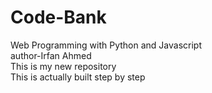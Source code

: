 # Code-Bank
Web Programming with Python and Javascript
<br>
author-Irfan Ahmed
<br>
This is my new repository
<br>
This is actually built step by step


